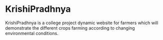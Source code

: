 # KrishiPradhnya
KrishiPradhnya is a college project dynamic website for farmers which will demonstrate the different crops farming according to changing environmental conditions.
